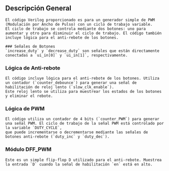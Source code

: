 ## Descripción General
    El código Verilog proporcionado es para un generador simple de PWM (Modulación por Ancho de Pulso) con un ciclo de trabajo variable. 
    El ciclo de trabajo se controla mediante dos botones: uno para aumentar y otro para disminuir el ciclo de trabajo. El código también incluye lógica para el anti-rebote de los botones.
    
    ### Señales de Botones
    `increase_duty` y `decrease_duty` son señales que están directamente conectadas a `ui_in[0]` y `ui_in[1]`, respectivamente.
    
  ### Lógica de Anti-rebote
    El código incluye lógica para el anti-rebote de los botones. Utiliza un contador (`counter_debounce`) para generar una señal de habilitación de reloj lento (`slow_clk_enable`). 
    Este reloj lento se utiliza para muestrear los estados de los botones y eliminar el rebote.
    
  ### Lógica de PWM
    El código utiliza un contador de 4 bits (`counter_PWM`) para generar una señal PWM. El ciclo de trabajo de la señal PWM está controlado por la variable `DUTY_CYCLE`, 
    que puede incrementarse o decrementarse mediante las señales de botones anti-rebote (`duty_inc` y `duty_dec`).

  ### Módulo DFF_PWM
    Este es un simple flip-flop D utilizado para el anti-rebote. Muestrea la entrada `D` cuando la señal de habilitación `en` está en alto.
